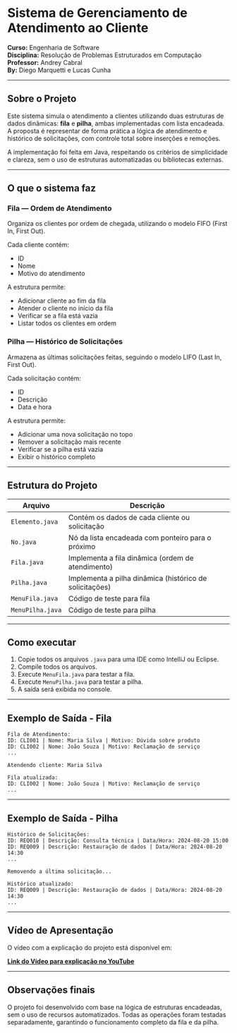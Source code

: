 # Sistema de Gerenciamento de Atendimento ao Cliente

**Curso:** Engenharia de Software  
**Disciplina:** Resolução de Problemas Estruturados em Computação  
**Professor:** Andrey Cabral  
**By:** Diego Marquetti e Lucas Cunha

---

## Sobre o Projeto

Este sistema simula o atendimento a clientes utilizando duas estruturas de dados dinâmicas: **fila** e **pilha**, ambas implementadas com lista encadeada. A proposta é representar de forma prática a lógica de atendimento e histórico de solicitações, com controle total sobre inserções e remoções.

A implementação foi feita em Java, respeitando os critérios de simplicidade e clareza, sem o uso de estruturas automatizadas ou bibliotecas externas.

---

## O que o sistema faz

### Fila — Ordem de Atendimento
Organiza os clientes por ordem de chegada, utilizando o modelo FIFO (First In, First Out).

Cada cliente contém:
- ID
- Nome
- Motivo do atendimento

A estrutura permite:
- Adicionar cliente ao fim da fila
- Atender o cliente no início da fila
- Verificar se a fila está vazia
- Listar todos os clientes em ordem

### Pilha — Histórico de Solicitações
Armazena as últimas solicitações feitas, seguindo o modelo LIFO (Last In, First Out).

Cada solicitação contém:
- ID
- Descrição
- Data e hora

A estrutura permite:
- Adicionar uma nova solicitação no topo
- Remover a solicitação mais recente
- Verificar se a pilha está vazia
- Exibir o histórico completo

---

## Estrutura do Projeto

| Arquivo         | Descrição                                              |
|-----------------|---------------------------------------------------------|
| `Elemento.java` | Contém os dados de cada cliente ou solicitação         |
| `No.java`       | Nó da lista encadeada com ponteiro para o próximo      |
| `Fila.java`     | Implementa a fila dinâmica (ordem de atendimento)      |
| `Pilha.java`    | Implementa a pilha dinâmica (histórico de solicitações)|
| `MenuFila.java` | Código de teste para fila                              |
| `MenuPilha.java`| Código de teste para pilha                             |

---

## Como executar

1. Copie todos os arquivos `.java` para uma IDE como IntelliJ ou Eclipse.
2. Compile todos os arquivos.
3. Execute `MenuFila.java` para testar a fila.
4. Execute `MenuPilha.java` para testar a pilha.
5. A saída será exibida no console.

---

## Exemplo de Saída - Fila

```
Fila de Atendimento:
ID: CLI001 | Nome: Maria Silva | Motivo: Dúvida sobre produto
ID: CLI002 | Nome: João Souza | Motivo: Reclamação de serviço
...

Atendendo cliente: Maria Silva

Fila atualizada:
ID: CLI002 | Nome: João Souza | Motivo: Reclamação de serviço
...
```

---

## Exemplo de Saída - Pilha

```
Histórico de Solicitações:
ID: REQ010 | Descrição: Consulta técnica | Data/Hora: 2024-08-20 15:00
ID: REQ009 | Descrição: Restauração de dados | Data/Hora: 2024-08-20 14:30
...

Removendo a última solicitação...

Histórico atualizado:
ID: REQ009 | Descrição: Restauração de dados | Data/Hora: 2024-08-20 14:30
...
```

---

## Vídeo de Apresentação

O vídeo com a explicação do projeto está disponível em:

**[Link do Vídeo para explicação no YouTube](https://www.youtube.com/watch?v=APkExZv-GuQ)**

---

## Observações finais

O projeto foi desenvolvido com base na lógica de estruturas encadeadas, sem o uso de recursos automatizados. Todas as operações foram testadas separadamente, garantindo o funcionamento completo da fila e da pilha.
